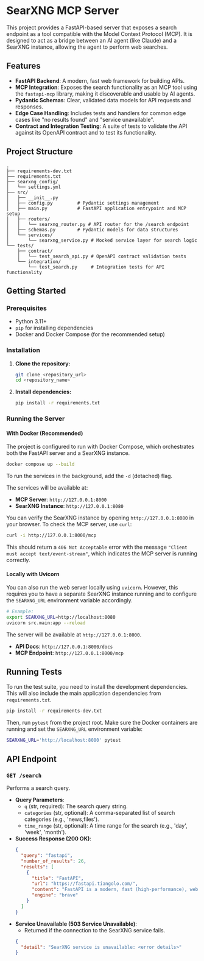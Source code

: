# SearXNG MCP Server

This project provides a FastAPI-based server that exposes a search endpoint as a tool compatible with the Model Context Protocol (MCP). It is designed to act as a bridge between an AI agent (like Claude) and a SearXNG instance, allowing the agent to perform web searches.

## Features

-   **FastAPI Backend**: A modern, fast web framework for building APIs.
-   **MCP Integration**: Exposes the search functionality as an MCP tool using the `fastapi-mcp` library, making it discoverable and usable by AI agents.
-   **Pydantic Schemas**: Clear, validated data models for API requests and responses.
-   **Edge Case Handling**: Includes tests and handlers for common edge cases like "no results found" and "service unavailable".
-   **Contract and Integration Testing**: A suite of tests to validate the API against its OpenAPI contract and to test its functionality.

## Project Structure

```
.
├── requirements-dev.txt
├── requirements.txt
├── searxng_config/
│   └── settings.yml
├── src/
│   ├── __init__.py
│   ├── config.py         # Pydantic settings management
│   ├── main.py           # FastAPI application entrypoint and MCP setup
│   ├── routers/
│   │   └── searxng_router.py # API router for the /search endpoint
│   ├── schemas.py        # Pydantic models for data structures
│   └── services/
│       └── searxng_service.py # Mocked service layer for search logic
└── tests/
    ├── contract/
    │   └── test_search_api.py # OpenAPI contract validation tests
    └── integration/
        └── test_search.py     # Integration tests for API functionality
```

## Getting Started

### Prerequisites

-   Python 3.11+
-   `pip` for installing dependencies
-   Docker and Docker Compose (for the recommended setup)

### Installation

1.  **Clone the repository:**
    ```bash
    git clone <repository_url>
    cd <repository_name>
    ```

2.  **Install dependencies:**
    ```bash
    pip install -r requirements.txt
    ```

### Running the Server

#### With Docker (Recommended)

The project is configured to run with Docker Compose, which orchestrates both the FastAPI server and a SearXNG instance.

```bash
docker compose up --build
```
To run the services in the background, add the `-d` (detached) flag.

The services will be available at:
-   **MCP Server**: `http://127.0.0.1:8000`
-   **SearXNG Instance**: `http://127.0.0.1:8080`

You can verify the SearXNG instance by opening `http://127.0.0.1:8080` in your browser. To check the MCP server, use `curl`:
```bash
curl -i http://127.0.0.1:8000/mcp
```
This should return a `406 Not Acceptable` error with the message `"Client must accept text/event-stream"`, which indicates the MCP server is running correctly.

#### Locally with Uvicorn

You can also run the web server locally using `uvicorn`. However, this requires you to have a separate SearXNG instance running and to configure the `SEARXNG_URL` environment variable accordingly.

```bash
# Example:
export SEARXNG_URL=http://localhost:8080
uvicorn src.main:app --reload
```

The server will be available at `http://127.0.0.1:8000`.

-   **API Docs**: `http://127.0.0.1:8000/docs`
-   **MCP Endpoint**: `http://127.0.0.1:8000/mcp`

## Running Tests

To run the test suite, you need to install the development dependencies. This will also include the main application dependencies from `requirements.txt`.

```bash
pip install -r requirements-dev.txt
```

Then, run `pytest` from the project root. Make sure the Docker containers are running and set the `SEARXNG_URL` environment variable:

```bash
SEARXNG_URL='http://localhost:8080' pytest
```

## API Endpoint

### `GET /search`

Performs a search query.

-   **Query Parameters**:
    -   `q` (str, required): The search query string.
    -   `categories` (str, optional): A comma-separated list of search categories (e.g., 'news,files').
    -   `time_range` (str, optional): A time range for the search (e.g., 'day', 'week', 'month').
-   **Success Response (200 OK)**:
    ```json
    {
      "query": "fastapi",
      "number_of_results": 26,
      "results": [
        {
          "title": "FastAPI",
          "url": "https://fastapi.tiangolo.com/",
          "content": "FastAPI is a modern, fast (high-performance), web framework for building APIs with Python based on standard Python type hints...",
          "engine": "brave"
        }
      ]
    }
    ```
-   **Service Unavailable (503 Service Unavailable)**:
    -   Returned if the connection to the SearXNG service fails.
    ```json
    {
      "detail": "SearXNG service is unavailable: <error details>"
    }
    ```
